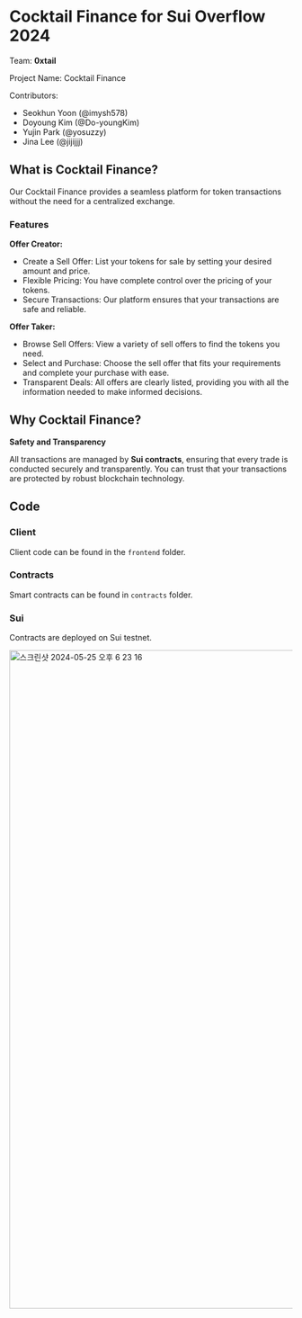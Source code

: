 
# Cocktail Finance for Sui Overflow 2024
Team: **0xtail**

Project Name: Cocktail Finance

Contributors:
- Seokhun Yoon (@imysh578)
- Doyoung Kim (@Do-youngKim)
- Yujin Park (@yosuzzy)
- Jina Lee (@jijijjj)


## What is Cocktail Finance?
Our Cocktail Finance provides a seamless platform for token transactions without the need for a centralized exchange.

### Features
**Offer Creator:**

- Create a Sell Offer: List your tokens for sale by setting your desired amount and price.
- Flexible Pricing: You have complete control over the pricing of your tokens.
- Secure Transactions: Our platform ensures that your transactions are safe and reliable.

**Offer Taker:**

- Browse Sell Offers: View a variety of sell offers to find the tokens you need.
- Select and Purchase: Choose the sell offer that fits your requirements and complete your purchase with ease.
- Transparent Deals: All offers are clearly listed, providing you with all the information needed to make informed decisions.

## Why Cocktail Finance?
**Safety and Transparency**

All transactions are managed by **Sui contracts**, ensuring that every trade is conducted securely and transparently. You can trust that your transactions are protected by robust blockchain technology.


## Code
### Client

Client code can be found in the `frontend` folder.

### Contracts

Smart contracts can be found in `contracts` folder.

### Sui

Contracts are deployed on Sui testnet.

<img width="1171" alt="스크린샷 2024-05-25 오후 6 23 16" src="https://github.com/0xtail-hackathon/sui-overflow-2024/assets/13637977/78518d85-96b7-4d2c-bbeb-bde0c758027e">
